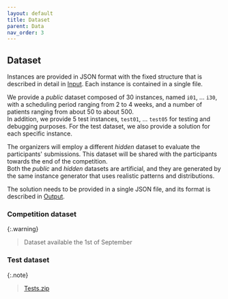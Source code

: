 ```yaml
---
layout: default
title: Dataset
parent: Data
nav_order: 3
---
```

<!--TODO: reorder competition pages+should we add the test instances already (or at least before the competition starts)? What to do with `json.hpp`?-->

## Dataset

Instances are provided in JSON format with the fixed structure that is described in detail in [Input](input). Each instance is contained in a single file.

We provide a _public_ dataset composed of 30 instances, named `i01`, ... `i30`, with a scheduling period ranging from 2 to 4 weeks, and a number of patients ranging from about 50 to about 500.<br>
In addition, we provide 5 test instances, `test01`, ... `test05` for testing and debugging purposes. For the test dataset, we also provide a solution for each specific instance. 

The organizers will employ a different _hidden_ dataset to evaluate the participants' submissions. This dataset will be shared with the participants towards the end of the competition.<br>
Both the _public_ and _hidden_ datasets are artificial, and they are generated by the same instance generator that uses realistic patterns and distributions.

The solution needs to be provided in a single JSON file, and its format is described in [Output](output_format).
### Competition dataset

{:.warning}
> Dataset available the 1st of September

### Test dataset

{:.note}
> [Tests.zip](../json_files/tests.zip)